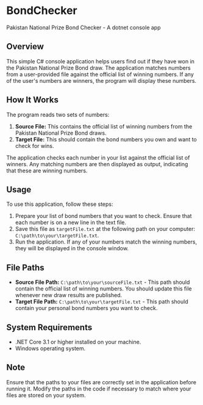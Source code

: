 # BondChecker

Pakistan National Prize Bond Checker - A dotnet console app

## Overview

This simple C# console application helps users find out if they have won in the Pakistan National Prize Bond draw. The application matches numbers from a user-provided file against the official list of winning numbers. If any of the user's numbers are winners, the program will display these numbers.

## How It Works

The program reads two sets of numbers:

1. **Source File:** This contains the official list of winning numbers from the Pakistan National Prize Bond draws.
2. **Target File:** This should contain the bond numbers you own and want to check for wins.

The application checks each number in your list against the official list of winners. Any matching numbers are then displayed as output, indicating that these are winning numbers.

## Usage

To use this application, follow these steps:

1. Prepare your list of bond numbers that you want to check. Ensure that each number is on a new line in the text file.
2. Save this file as `targetFile.txt` at the following path on your computer: `C:\path\to\your\targetFile.txt`.
3. Run the application. If any of your numbers match the winning numbers, they will be displayed in the console window.

## File Paths

- **Source File Path:** `C:\path\to\your\sourceFile.txt` - This path should contain the official list of winning numbers. You should update this file whenever new draw results are published.
- **Target File Path:** `C:\path\to\your\targetFile.txt` - This path should contain your personal bond numbers you want to check.

## System Requirements

- .NET Core 3.1 or higher installed on your machine.
- Windows operating system.

## Note

Ensure that the paths to your files are correctly set in the application before running it. Modify the paths in the code if necessary to match where your files are stored on your system.
